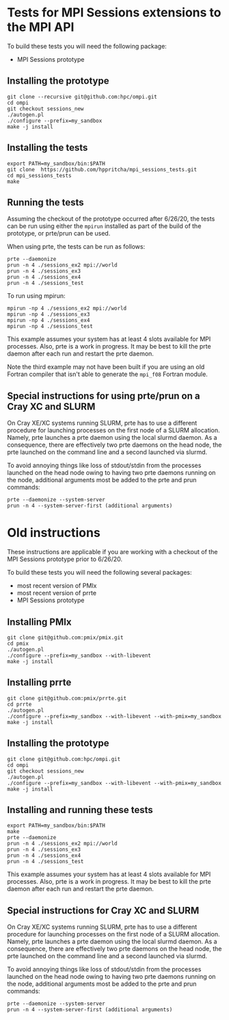 # Tests for MPI Sessions extensions to the MPI API

To build these tests you will need the following package:

- MPI Sessions prototype

## Installing the prototype

```
git clone --recursive git@github.com:hpc/ompi.git
cd ompi
git checkout sessions_new
./autogen.pl
./configure --prefix=my_sandbox 
make -j install
```

## Installing the tests

```
export PATH=my_sandbox/bin:$PATH
git clone  https://github.com/hppritcha/mpi_sessions_tests.git
cd mpi_sessions_tests
make
```

## Running the tests

Assuming the checkout of the prototype occurred after 6/26/20, the tests can
be run using either the ```mpirun``` installed as part of the build of the
prototype, or prte/prun can be used.

When using prte, the tests can be run as follows:

```
prte --daemonize
prun -n 4 ./sessions_ex2 mpi://world
prun -n 4 ./sessions_ex3
prun -n 4 ./sessions_ex4
prun -n 4 ./sessions_test
```

To run using mpirun:

```
mpirun -np 4 ./sessions_ex2 mpi://world
mpirun -np 4 ./sessions_ex3
mpirun -np 4 ./sessions_ex4
mpirun -np 4 ./sessions_test
```

This example assumes your system has at least 4 slots available for MPI processes.
Also, prte is a work in progress.  It may be best to kill the prte daemon after each
run and restart the prte daemon.

Note the third example may not have been built if you are using an old Fortran compiler 
that isn't able to generate the ```mpi_f08``` Fortran module.

## Special instructions for using prte/prun on a Cray XC and SLURM

On Cray XE/XC systems running SLURM, prte has to use a different procedure for launching
processes on the first node of a SLURM allocation.  Namely, prte launches a prte daemon
using the local slurmd daemon.  As a consequence, there are effectively two prte daemons
on the head node, the prte launched on the command line and a second launched via slurmd.

To avoid annoying things like loss of stdout/stdin from the processes launched on the head
node owing to having two prte daemons running on the node, additional arguments most be added to the prte and prun commands:

```
prte --daemonize --system-server
prun -n 4 --system-server-first (additional arguments)
```


# Old instructions

These instructions are applicable if you are working with a checkout
of the MPI Sessions prototype prior to 6/26/20.

To build these tests you will need the following several packages:

- most recent version of PMIx
- most recent version of prrte
- MPI Sessions prototype

## Installing PMIx

```
git clone git@github.com:pmix/pmix.git
cd pmix
./autogen.pl
./configure --prefix=my_sandbox --with-libevent
make -j install
```

## Installing prrte

```
git clone git@github.com:pmix/prrte.git
cd prrte
./autogen.pl
./configure --prefix=my_sandbox --with-libevent --with-pmix=my_sandbox
make -j install
```

## Installing the prototype

```
git clone git@github.com:hpc/ompi.git
cd ompi
git checkout sessions_new
./autogen.pl
./configure --prefix=my_sandbox --with-libevent --with-pmix=my_sandbox
make -j install
```

## Installing and running these tests

```
export PATH=my_sandbox/bin:$PATH
make
prte --daemonize
prun -n 4 ./sessions_ex2 mpi://world
prun -n 4 ./sessions_ex3
prun -n 4 ./sessions_ex4
prun -n 4 ./sessions_test
```
This example assumes your system has at least 4 slots available for MPI processes.
Also, prte is a work in progress.  It may be best to kill the prte daemon after each
run and restart the prte daemon.

## Special instructions for Cray XC and SLURM

On Cray XE/XC systems running SLURM, prte has to use a different procedure for launching
processes on the first node of a SLURM allocation.  Namely, prte launches a prte daemon
using the local slurmd daemon.  As a consequence, there are effectively two prte daemons
on the head node, the prte launched on the command line and a second launched via slurmd.

To avoid annoying things like loss of stdout/stdin from the processes launched on the head
node owing to having two prte daemons running on the node, additional arguments most be added to the prte and prun commands:

```
prte --daemonize --system-server
prun -n 4 --system-server-first (additional arguments)
```


